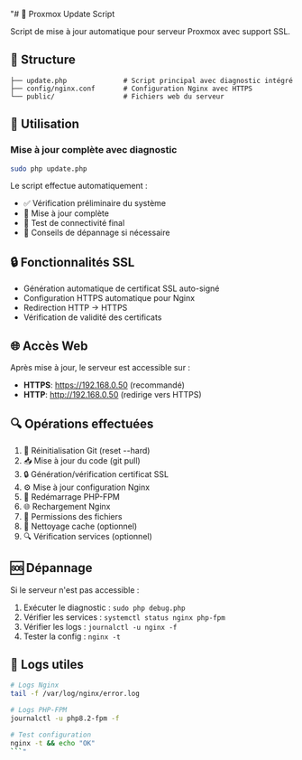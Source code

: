 "# 🚀 Proxmox Update Script

Script de mise à jour automatique pour serveur Proxmox avec support SSL.

## 📁 Structure

```
├── update.php              # Script principal avec diagnostic intégré
├── config/nginx.conf       # Configuration Nginx avec HTTPS
└── public/                 # Fichiers web du serveur
```

## 🔧 Utilisation

### Mise à jour complète avec diagnostic
```bash
sudo php update.php
```

Le script effectue automatiquement :
- ✅ Vérification préliminaire du système
- 🔄 Mise à jour complète
- 🔗 Test de connectivité final
- 🔧 Conseils de dépannage si nécessaire

## 🔒 Fonctionnalités SSL

- Génération automatique de certificat SSL auto-signé
- Configuration HTTPS automatique pour Nginx
- Redirection HTTP → HTTPS
- Vérification de validité des certificats

## 🌐 Accès Web

Après mise à jour, le serveur est accessible sur :
- **HTTPS**: https://192.168.0.50 (recommandé)
- **HTTP**: http://192.168.0.50 (redirige vers HTTPS)

## 🔍 Opérations effectuées

1. 🔄 Réinitialisation Git (reset --hard)
2. 📥 Mise à jour du code (git pull)
3. 🔒 Génération/vérification certificat SSL
4. ⚙️ Mise à jour configuration Nginx
5. 🔄 Redémarrage PHP-FPM
6. 🌐 Rechargement Nginx
7. 🔐 Permissions des fichiers
8. 🧹 Nettoyage cache (optionnel)
9. 🔍 Vérification services (optionnel)

## 🆘 Dépannage

Si le serveur n'est pas accessible :

1. Exécuter le diagnostic : `sudo php debug.php`
2. Vérifier les services : `systemctl status nginx php-fpm`
3. Vérifier les logs : `journalctl -u nginx -f`
4. Tester la config : `nginx -t`

## 📝 Logs utiles

```bash
# Logs Nginx
tail -f /var/log/nginx/error.log

# Logs PHP-FPM
journalctl -u php8.2-fpm -f

# Test configuration
nginx -t && echo "OK"
```" 
